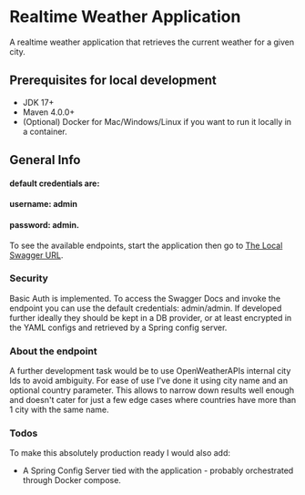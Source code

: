 # Realtime Weather Application

A realtime weather application that retrieves the current weather for a given city.

## Prerequisites for local development

- JDK 17+ 
- Maven 4.0.0+
- (Optional) Docker for Mac/Windows/Linux if you want to run it locally in a container.

## General Info

#### default credentials are:
#### username: admin
#### password: admin.

To see the available endpoints, start the application then go to [The Local Swagger URL](http://localhost:8080/webjars/swagger-ui/index.html).

### Security

Basic Auth is implemented. To access the Swagger Docs and invoke the endpoint you can use the default credentials: admin/admin. If developed further
ideally they should be kept in a DB provider, or at least encrypted in the YAML configs and retrieved by a Spring config server.

### About the endpoint
A further development task would be to use OpenWeatherAPIs internal city Ids to avoid ambiguity. For ease of use I've done it using 
city name and an optional country parameter. This allows to narrow down results well enough and doesn't cater 
for just a few edge cases where countries have more than 1 city with the same name.

### Todos

To make this absolutely production ready I would also add:

- A Spring Config Server tied with the application - probably orchestrated through Docker compose.
